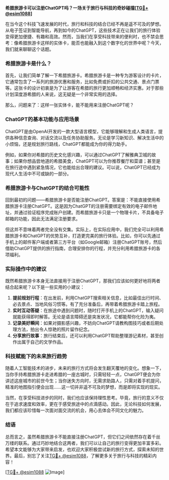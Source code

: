 **希腊旅游卡可以注册ChatGPT吗？一场关于旅行与科技的奇妙碰撞[[TG💪+ @esim1088](https://t.me/s/esim1088)]**

在当今这个科技飞速发展的时代，旅行和科技的结合已经不再是遥不可及的梦想。从电子签证到智能导航，再到如今的ChatGPT，这些技术正在让我们的旅行体验变得更加便捷、有趣和高效。然而，当我们在享受科技带来的便利时，也不禁会思考：像希腊旅游卡这样的实体卡，能否也能融入到这个数字化的世界中呢？今天，我们就来聊聊这个话题。

### 希腊旅游卡是什么？

首先，让我们简单了解一下希腊旅游卡。希腊旅游卡是一种专为游客设计的卡片，它通常包含了一系列的旅游优惠和服务，比如免费或折扣的公共交通、景点门票等。这张卡的设计初衷是为了让游客在希腊的旅行更加顺畅和经济实惠。对于那些计划深度游希腊的人来说，这无疑是一个非常实用的选择。

那么，问题来了：这样一张实体卡，能不能用来注册ChatGPT呢？

### ChatGPT的基本功能与应用场景

ChatGPT是由OpenAI开发的一款大型语言模型，它能够理解和生成人类语言，提供各种信息查询、对话交流以及任务协助服务。无论是学习新知识、解决生活中的小烦恼，还是规划旅行路线，ChatGPT都能成为你的得力助手。

例如，如果你对希腊的历史文化感兴趣，可以通过ChatGPT了解雅典卫城的故事；如果你想品尝地道的希腊美食，ChatGPT可以为你推荐餐厅和菜谱；甚至是在旅行途中遇到紧急情况，它也能给出合理的建议。可以说，ChatGPT已经成为现代人生活中不可或缺的一部分。

### 希腊旅游卡与ChatGPT的结合可能性

回到最初的问题——希腊旅游卡是否能注册ChatGPT。答案是：不能直接使用希腊旅游卡注册ChatGPT。这是因为ChatGPT的注册需要绑定有效的电子邮件地址，并通过验证程序完成账户创建。而希腊旅游卡只是一个物理卡片，不具备电子邮箱的功能，因此无法满足注册要求。

但这并不意味着两者完全没有交集。实际上，在实际应用中，我们完全可以利用希腊旅游卡和ChatGPT的优势互补，打造更完美的旅行体验。比如，你可以先通过手机上的邮件客户端或者第三方平台（如Google邮箱）注册ChatGPT账号，然后借助ChatGPT提供的旅行指南，合理安排你的行程，并充分利用希腊旅游卡的各项福利。

### 实际操作中的建议

既然希腊旅游卡本身无法直接用于注册ChatGPT，那我们应该如何更好地将两者结合起来呢？以下是一些实用的小建议：

1. **提前规划行程**：在出发前，利用ChatGPT搜索相关信息，比如最佳出行时间、必去景点、当地风俗习惯等。有了充分准备后，再带着希腊旅游卡踏上旅程。
2. **实时互动答疑**：在旅途中遇到问题时，随时打开手机上的ChatGPT，输入疑问就能获得即时解答。无论是语言障碍还是突发状况，它都能帮你化险为夷。
3. **记录美好瞬间**：如果对摄影感兴趣，不妨向ChatGPT请教构图技巧或者后期处理方法，拍出令人惊艳的照片留作纪念。
4. **分享旅行故事**：旅行结束后，还可以利用ChatGPT帮助整理游记素材，甚至创作出属于自己的文学作品。

### 科技赋能下的未来旅行趋势

随着人工智能技术的进步，未来的旅行方式将会发生翻天覆地的变化。想象一下，当你手持希腊旅游卡走进希腊的一座古城时，只需轻轻一点，ChatGPT便会为你讲述这座城市的前世今生；当你迷失方向时，无需求助路人，只需对着手机提问，精准的地图指引便会出现……这一切并非遥不可及的梦想，而是即将实现的现实。

当然，在享受科技进步的同时，我们也应该保持理性思考。毕竟，旅行的意义不仅在于追求速度和效率，更在于感受旅途中的点滴感动。因此，无论科技如何发展，我们都应该珍惜每一次面对面交流的机会，用心去体会不同文化的魅力。

### 结语

总而言之，虽然希腊旅游卡不能直接注册ChatGPT，但它们之间依然存在着千丝万缕的联系。通过巧妙地结合这两者，我们可以让自己的旅行变得更加丰富多彩。希望本文能够为大家带来启发，也欢迎大家积极尝试新的旅行方式，探索未知的世界。最后，别忘了关注[TG💪+ @esim1088](https://t.me/s/esim1088)，了解更多关于旅行与科技的精彩内容！

[[TG💪+ @esim1088](https://t.me/s/esim1088) ![Image](https://i.postimg.cc/4NQfJmqS/Snipaste-2025-05-13-00-14-12.png)]
